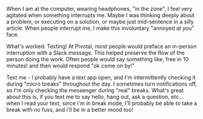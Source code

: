 When I am at the computer, wearing headphones, "in the zone", I feel very agitated when something interrupts me. Maybe I was thinking deeply about a problem, or executing on a solution, or maybe just mid-sentence in a silly article. When people interrupt me, I make this involuntary "annoyed at you" face. 

What's worked:
Texting! At Pivotal, most people would preface an in-person interruption with a Slack message. This helped preserve the flow of the person doing the work. Often people would say something like, free in 10 minutes! and then would respond "ok come on by!"

Text me - I probably have a text app open, and I'm intermittently checking it during "micro breaks" throughout the day. I sometimes turn notifications off, so I'm only checking the messenger during "real" breaks. What's great about this is, if you text me to say hello, hang out, ask a question, etc... when I read your text, since i'm in break mode, I'll probably be able to take a break with no fuss, and i'll be in a better mood too!

